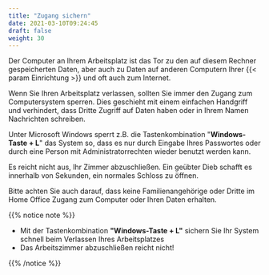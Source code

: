 ```yaml
---
title: "Zugang sichern"
date: 2021-03-10T09:24:45
draft: false
weight: 30
---
```

Der Computer an Ihrem Arbeitsplatz ist das Tor zu den auf diesem Rechner gespeicherten Daten, aber auch zu Daten auf anderen Computern Ihrer {{< param Einrichtung >}} und oft auch zum Internet.

Wenn Sie Ihren Arbeitsplatz verlassen, sollten Sie immer den Zugang zum Computersystem sperren. Dies geschieht mit einem einfachen Handgriff und verhindert, dass Dritte Zugriff auf Daten haben oder in Ihrem Namen Nachrichten schreiben.

Unter Microsoft Windows sperrt z.B. die Tastenkombination "**Windows-Taste + L**" das System so, dass es nur durch Eingabe Ihres Passwortes oder durch eine Person mit Administratorrechten wieder benutzt werden kann.

Es reicht nicht aus, Ihr Zimmer abzuschließen. Ein geübter Dieb schafft es innerhalb von Sekunden, ein normales Schloss zu öffnen.

Bitte achten Sie auch darauf, dass keine Familienangehörige oder Dritte im Home Office Zugang zum Computer oder Ihren Daten erhalten.

{{% notice note %}}

- Mit der Tastenkombination **"Windows-Taste + L"** sichern Sie Ihr System schnell beim Verlassen Ihres Arbeitsplatzes
- Das Arbeitszimmer abzuschließen reicht nicht!

{{% /notice %}}